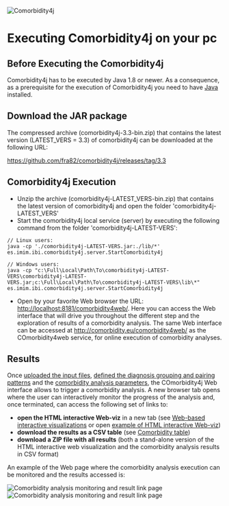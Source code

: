 ![Comorbidity4j](/img/logo.png)
<h1>Executing Comorbidity4j on your pc</h1>

## Before Executing the Comorbidity4j

Comorbidity4j has to be executed by Java 1.8 or newer. As a consequence, as a prerequisite for the execution of Comorbidity4j you need to have <a href="https://www.java.com/en/download/" target="_blank">Java</a> installed.  
  
## Download the JAR package 
The compressed archive (comorbidity4j-3.3-bin.zip) that contains the latest version (LATEST_VERS = 3.3) of comorbidity4j can be downloaded at the following URL:  
  
<a href="https://github.com/fra82/comorbidity4j/releases/tag/3.3" target="_blank">https://github.com/fra82/comorbidity4j/releases/tag/3.3</a>    
  
  
## Comorbidity4j Execution  
  
+ Unzip the archive (comorbidity4j-LATEST_VERS-bin.zip) that contains the latest version of comorbidity4j and open the folder 'comorbidity4j-LATEST_VERS'  
+ Start the comorbidity4j local service (server) by executing the following command from the folder 'comorbidity4j-LATEST-VERS':  
  
```
// Linux users:  
java -cp './comorbidity4j-LATEST-VERS.jar:./lib/*' es.imim.ibi.comorbidity4j.server.StartComorbidity4j  
    
// Windows users:  
java -cp "c:\Full\Local\Path\To\comorbidity4j-LATEST-VERS\comorbidity4j-LATEST-VERS.jar;c:\Full\Local\Path\To\comorbidity4j-LATEST-VERS\lib\*" es.imim.ibi.comorbidity4j.server.StartComorbidity4j  
```  
  
+ Open by your favorite Web browser the URL: <a href="http://localhost:8181/comorbidity4web/" target="_blank">http://localhost:8181/comorbidity4web/</a>. Here you can access the Web interface that will drive you throughout the different step and the exploration of results of a comorbidity analysis. The same Web interface can be accessed at <a href="http://comorbidity.eu/comorbidity4web/" target="_blank">http://comorbidity.eu/comorbidity4web/</a> as the COmorbidity4web service, for online execution of comorbidity analyses.  
  
  
<a name="results"></a>  
  
## Results  
  
Once [uploaded the input files](InteractiveInputDataUploadAndValidation.md), [defined the diagnosis grouping and pairing patterns](DiagnosisGroupingAndPairing.md) and the [comorbidity analysis parameters](ComorbidityAnalysisParametersConfig.md), the COmorbidity4j Web interface allows to trigger a comorbidity analysis. A new browser tab opens where the user can interactively monitor the progress of the analysis and, once terminated, can access the following set of links to:  
  
+ **open the HTML interactive Web-viz** in a new tab (see [Web-based interactive visualizations](InteractiveVisualizations.md) or open <a href="http://backingdata.org/comorbidity4j/" target="_blank">example of HTML interactive Web-viz</a>)  
+ **download the results as a CSV table** (see [Comorbidity table](ComorbidityTable.md))  
+ **download a ZIP file with all results** (both a stand-alone version of the HTML interactive web visualization and the comorbidity analysis results in CSV format)  
  
  
An example of the Web page where the comorbidity analysis execution can be monitored and the results accessed is:  
  
![Comorbidity analysis monitoring and result link page](/img/web_result_analysis_page_1.png)  
![Comorbidity analysis monitoring and result link page](/img/web_result_analysis_page_2.png)  
  
  
  
  
  
  
  
